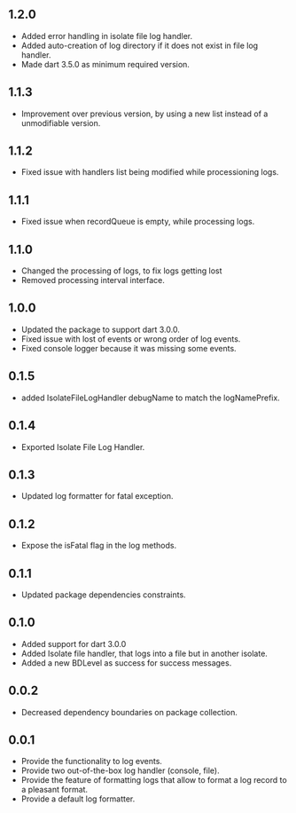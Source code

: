 ## 1.2.0

* Added error handling in isolate file log handler.
* Added auto-creation of log directory if it does not exist in file log handler.
* Made dart 3.5.0 as minimum required version.

## 1.1.3

* Improvement over previous version, by using a new list instead of a unmodifiable version.

## 1.1.2

* Fixed issue with handlers list being modified while processioning logs.

## 1.1.1

* Fixed issue when recordQueue is empty, while processing logs.

## 1.1.0

* Changed the processing of logs, to fix logs getting lost
* Removed processing interval interface.

## 1.0.0

* Updated the package to support dart 3.0.0.
* Fixed issue with lost of events or wrong order of log events.
* Fixed console logger because it was missing some events.

## 0.1.5

* added IsolateFileLogHandler debugName to match the logNamePrefix.

## 0.1.4

* Exported Isolate File Log Handler.

## 0.1.3

* Updated log formatter for fatal exception.

## 0.1.2

* Expose the isFatal flag in the log methods.

## 0.1.1

* Updated package dependencies constraints.

## 0.1.0

* Added support for dart 3.0.0
* Added Isolate file handler, that logs into a file but in another isolate.
* Added a new BDLevel as success for success messages.

## 0.0.2

* Decreased dependency boundaries on package collection.

## 0.0.1

* Provide the functionality to log events.
* Provide two out-of-the-box log handler (console, file).
* Provide the feature of formatting logs that allow to format a log record to a pleasant format.
* Provide a default log formatter.